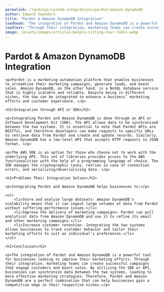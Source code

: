 ```yaml
---
permalink: /landings/system-integrations/pardot/amazon-dynamodb
author: Edward Saunders
title: "Pardot & Amazon DynamoDB Integration"
leadhead: "The integration of Pardot and Amazon DynamoDB is a powerful tool for businesses looking to improve their marketing efforts"
leadtext: "Through their integration, marketing teams can create successful campaigns that engage customers and boost sales. By utilizing the SDK or API, businesses can synchronize data between the two systems, leading to more effective marketing strategies. Therefore, Pardot and Amazon DynamoDB are a perfect combination that can help businesses gain a competitive edge in their respective niches."
image: /assets/images/articles/people-sitting-near-table.webp
---
```

<div class="arttext">	<h1>Pardot & Amazon DynamoDB Integration</h1>

	<p>Pardot is a marketing automation platform that enables businesses to streamline their marketing campaigns, generate leads, and boost sales. Amazon DynamoDB, on the other hand, is a NoSQL database service that is highly scalable and reliable. Despite being in different niches, the two can be integrated to enhance a business’ marketing efforts and customer experience. </p>

	<h2>Integration through API or SDK</h2>

	<p>Integrating Pardot and Amazon DynamoDB is done through an API or Software Development Kit (SDK). The API allows data to be synchronized between the two systems. It is essential to note that Pardot APIs are RESTful, and therefore developers can make requests to specific URLs to retrieve data from Pardot and create and update records. Similarly, Amazon DynamoDB has a low-level API that accepts HTTP requests in JSON format. </p>

	<p>The AWS SDK is an option for those who choose not to work with the underlying API. This set of libraries provides access to the AWS functionalities with the help of a programming language of choice. The SDK manages the cryptographic tasks, retries in case of connection errors, and serializing/deserializing data. </p>

	<h2>Problems Their Integration Solves</h2>

	<p>Integrating Pardot and Amazon DynamoDB helps businesses to:</p>

	<ul>
		<li>Store and analyze large datasets- Amazon DynamoDB's scalability means that it can ingest large volumes of data from Pardot without suffering performance issues.</li>
		<li>Improve the delivery of marketing campaigns– Pardot can pull analytical data from Amazon DynamoDB and use it to refine its email and other marketing campaigns.</li>
		<li>Increase customer retention- Integrating the two systems allows businesses to track customer behavior and tailor their marketing efforts to suit an individual’s preferences.</li>
	</ul>

	<h2>Conclusion</h2>

	<p>The integration of Pardot and Amazon DynamoDB is a powerful tool for businesses looking to improve their marketing efforts. Through their integration, marketing teams can create successful campaigns that engage customers and boost sales. By utilizing the SDK or API, businesses can synchronize data between the two systems, leading to more effective marketing strategies. Therefore, Pardot and Amazon DynamoDB are a perfect combination that can help businesses gain a competitive edge in their respective niches.</p>
</div>
